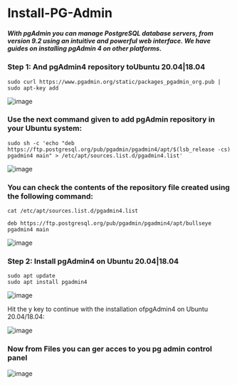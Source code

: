 # Install-PG-Admin
##### With pgAdmin you can manage PostgreSQL database servers, from version 9.2 using an intuitive and powerful web interface. We have guides on installing pgAdmin 4 on other platforms.


### Step 1: And pgAdmin4 repository toUbuntu 20.04|18.04

    sudo curl https://www.pgadmin.org/static/packages_pgadmin_org.pub | sudo apt-key add

![image](https://user-images.githubusercontent.com/50922314/159623316-2a6997ee-020c-4732-9795-985537e19ce9.png)


### Use the next command given to add pgAdmin repository in your Ubuntu system:

    sudo sh -c 'echo "deb https://ftp.postgresql.org/pub/pgadmin/pgadmin4/apt/$(lsb_release -cs) pgadmin4 main" > /etc/apt/sources.list.d/pgadmin4.list'

![image](https://user-images.githubusercontent.com/50922314/159623346-4758ce65-9d7a-452b-80aa-24fb35f026c5.png)


### You can check the contents of the repository file created using the following command:

    cat /etc/apt/sources.list.d/pgadmin4.list

    deb https://ftp.postgresql.org/pub/pgadmin/pgadmin4/apt/bullseye pgadmin4 main

![image](https://user-images.githubusercontent.com/50922314/159623406-4eda2c25-f81c-44ec-962b-df409c1eb4e2.png)


### Step 2: Install pgAdmin4 on Ubuntu 20.04|18.04

    sudo apt update
    sudo apt install pgadmin4


![image](https://user-images.githubusercontent.com/50922314/159623431-ab4ce2d7-0bde-4573-86c7-db4359712bff.png)


Hit the y key to continue with the installation ofpgAdmin4 on Ubuntu 20.04/18.04:

![image](https://user-images.githubusercontent.com/50922314/159623503-358c5c34-a70b-41c3-8ebc-30f8004780f9.png)

### Now from Files you can ger acces to you pg admin control panel

![image](https://user-images.githubusercontent.com/50922314/159623667-00016a2a-9d4c-41ae-84d6-569df285b89e.png)




